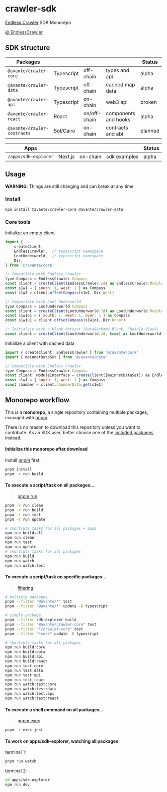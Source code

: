 # crawler-sdk

[Endless Crawler](https://endlesscrawler.io/) SDK Monorepo

[@ EndlessCrawler](https://twitter.com/EndlessCrawler)

## SDK structure

| Packages                  |            |                  |                      | Status  |
|---------------------------|------------|------------------|----------------------|---------|
| `@avante/crawler-core`      | Typescript | off-chain        | types and api        | alpha   |
| `@avante/crawler-data`      | Typescript | off-chain        | cached map data      | alpha   |
| `@avante/crawler-api`       | Typescript | on-chain         | web3 api             | broken  |
| `@avante/crawler-react`     | React      | on/off-chain     | components and hooks | alpha   |
| `@avante/crawler-contracts` | Sol/Cairo  | on-chain         | contracts and abi    | planned |

| Apps                      |            |                  |                      | Status  |
|---------------------------|------------|------------------|----------------------|---------|
| `/apps/sdk-explorer`        | Next.js    | on-chain         | sdk examples         | alpha   |


## Usage

**WARNING**: Things are still changing and can break at any time.


### Install

```
npm install @avante/crawler-core @avante/crawler-data
```


### Core tools

Initialize an empty client

```js
import {
	createClient,
	EndlessCrawler,  // typescript namespace
	LootUnderworld,  // typescript namespace
	Dir,
} from '@/avante/core'

// Compatible with Endless Crawler
type Compass = EndlessCrawler.Compass
const client = createClient(EndlessCrawler.Id) as EndlessCrawler.Module
const s1w1 = { south: 1, west: 1 } as Compass
const s1w2 = client.offsetCompass(s1w1, Dir.West)

// Compatible with Loot Underworld
type Compass = LootUnderworld.Compass
const client = createClient(LootUnderworld.Id) as LootUnderworld.Module
const s1w1o1 = { south: 1, west: 1, over: 1 } as Compass
const s1w1u1 = client.offsetCompass(s1w1o1, Dir.Under)

// Initialzie with a blank dataset (DataSetName.Blank, ChainId.Blank)
const client = createClient(LootUnderworld.Id, true) as LootUnderworld.Module
```

Initialize a client with cached data

```js
import { createClient, EndlessCrawler } from '@/avante/core'
import { mainnetDataSet } from '@/avante/data'

// compatible with Endless Crawler
type Compass = EndlessCrawler.Compass
const client: ModuleInterface = createClient([mainnetDataSet]) as EndlessCrawler.Module
const s1w1 = { south: 1, west: 1 } as Compass
const chamber = client.chamberData.get(s1w1)
```


## Monorepo workflow

This is a **monorepo**, a single repository containing multiple packages, managed with [pnpm](https://pnpm.io/workspaces).

There is no reason to download this repository unless you want to contribute. As an SDK user, better choose one of the [included packages](#sdk-structure) instead.


#### Initialize this monorepo after download

Install [pnpm](https://pnpm.io/installation) first.

```sh
pnpm install
pnpm -r run build
```


#### To execute a script/task on all packages...

> [pnpm run](https://pnpm.io/cli/run)

```sh
pnpm -r run clean
pnpm -r run build
pnpm -r run test
pnpm -r run update

# shortcuts tasks for all packages + apps
npm run build:all
npm run clean
npm run test
npm run update
# shortcuts tasks for all packages
npm run build
npm run watch
npm run watch:test
```

#### To execute a script/task on specific packages...

> [filtering](https://pnpm.io/filtering)

```sh
# multiple packages
pnpm --filter "@avante/*" test
pnpm --filter "@avante/*" update -D typescript

# single package
pnpm --filter sdk-explorer build
pnpm --filter "@avante/crawler-core" test
pnpm --filter "*/crawler-core" test
pnpm --filter "*core" update -D typescript

# shortcuts tasks for all packages
npm run build:core
npm run build:data
npm run build:api
npm run build:react
npm run test:core
npm run test:data
npm run test:api
npm run test:react
npm run watch:test:core
npm run watch:test:data
npm run watch:test:api
npm run watch:test:react
```

#### To execute a shell command on all packages...

> [pnpm exec](https://pnpm.io/cli/exec)

```sh
pnpm -r exec jest
```

#### To work on apps/sdk-explorer, watching all packages

terminal 1:

```sh
pnpm run watch
```

terminal 2:

```sh
cd apps/sdk-explorer
npm run dev
```



